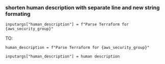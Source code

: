 ### shorten human description with separate line and new string formating

```
inputargs["human_description"] = f"Parse Terraform for {aws_security_group}"
```
TO:

```
human_description = f"Parse Terraform for {aws_security_group}"

inputargs["human_description"] = human description
```

